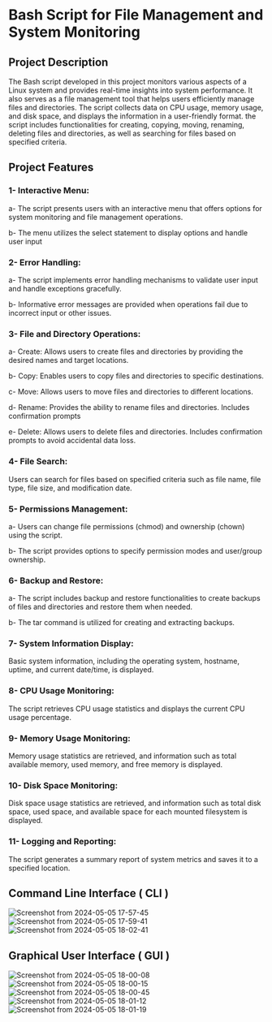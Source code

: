 # Bash Script for File Management and System Monitoring

## Project Description

The Bash script developed in this project monitors various aspects of a Linux system and provides real-time insights into system performance. It also serves as a file management tool that helps users efficiently manage files and directories. The script collects data on CPU usage, memory usage, and disk space, and displays the information in a user-friendly format. the script includes functionalities for creating, copying, moving, renaming, deleting files and directories, as well as searching for files based on specified criteria.


## Project Features

### 1- Interactive Menu:
    
a- The script presents users with an interactive menu that offers options for system monitoring and file management operations.
    
b- The menu utilizes the select statement to display options and handle user input


### 2- Error Handling:

a- The script implements error handling mechanisms to validate user input and handle exceptions gracefully.
    
b- Informative error messages are provided when operations fail due to incorrect input or other issues.


### 3- File and Directory Operations:

a- Create: Allows users to create files and directories by providing the desired names and target locations.
    
b- Copy: Enables users to copy files and directories to specific destinations.
    
c- Move: Allows users to move files and directories to different locations.
    
d- Rename: Provides the ability to rename files and directories. Includes confirmation prompts
    
e- Delete: Allows users to delete files and directories. Includes confirmation prompts to avoid accidental data loss.


### 4- File Search:

 Users can search for files based on specified criteria such as file name, file type, file size, and modification date.


### 5- Permissions Management:

a- Users can change file permissions (chmod) and ownership (chown) using the script.
    
b- The script provides options to specify permission modes and user/group ownership.

    
### 6- Backup and Restore:

a- The script includes backup and restore functionalities to create backups of files and directories and restore them when needed.
    
b- The tar command is utilized for creating and extracting backups.

    
### 7- System Information Display:

Basic system information, including the operating system, hostname, uptime, and current date/time, is displayed.

    
### 8- CPU Usage Monitoring:

The script retrieves CPU usage statistics and displays the current CPU usage percentage.

  
### 9- Memory Usage Monitoring:

Memory usage statistics are retrieved, and information such as total available memory, used memory, and free memory is displayed.

### 10- Disk Space Monitoring:

Disk space usage statistics are retrieved, and information such as total disk space, used space, and available space for each mounted filesystem is displayed.

### 11- Logging and Reporting:

The script generates a summary report of system metrics and saves it to a specified location.

## Command Line Interface ( CLI )

![Screenshot from 2024-05-05 17-57-45](https://github.com/KarimElAraby/Bash_Script_project/assets/137705973/0505ab52-5bc7-49e4-870f-7b1db27b8b7b)
![Screenshot from 2024-05-05 17-59-41](https://github.com/KarimElAraby/Bash_Script_project/assets/137705973/cd1ca5d8-8247-458f-a821-6eb6cb0068dd)
![Screenshot from 2024-05-05 18-02-41](https://github.com/KarimElAraby/Bash_Script_project/assets/137705973/68e29a2b-b622-41eb-8fe2-0668834cb64b)

## Graphical User Interface ( GUI )

![Screenshot from 2024-05-05 18-00-08](https://github.com/KarimElAraby/Bash_Script_project/assets/137705973/5e74313f-3c7e-4f75-abc1-40f7ac324420)
![Screenshot from 2024-05-05 18-00-15](https://github.com/KarimElAraby/Bash_Script_project/assets/137705973/488913a3-b7f6-47ec-b131-16757b6a5d5f)
![Screenshot from 2024-05-05 18-00-45](https://github.com/KarimElAraby/Bash_Script_project/assets/137705973/168da2b7-874e-4e23-aef1-977bdd7d7d44)
![Screenshot from 2024-05-05 18-01-12](https://github.com/KarimElAraby/Bash_Script_project/assets/137705973/e51567d8-ef94-4c63-b258-a1cd864a2b32)
![Screenshot from 2024-05-05 18-01-19](https://github.com/KarimElAraby/Bash_Script_project/assets/137705973/85494a1d-4e7d-4d27-a844-b5355e8086e2)
